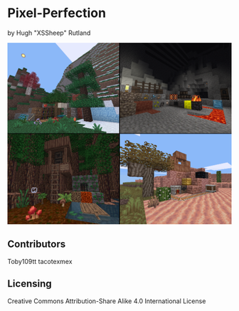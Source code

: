 # Pixel-Perfection
by Hugh "XSSheep" Rutland

![Template](Template.png)

## Contributors
Toby109tt
tacotexmex

## Licensing
Creative Commons Attribution-Share Alike 4.0 International License
